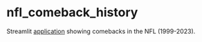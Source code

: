 # nfl_comeback_history

Streamlit [application](https://nfl-comeback-history.streamlit.app/) showing comebacks in the NFL (1999-2023).
